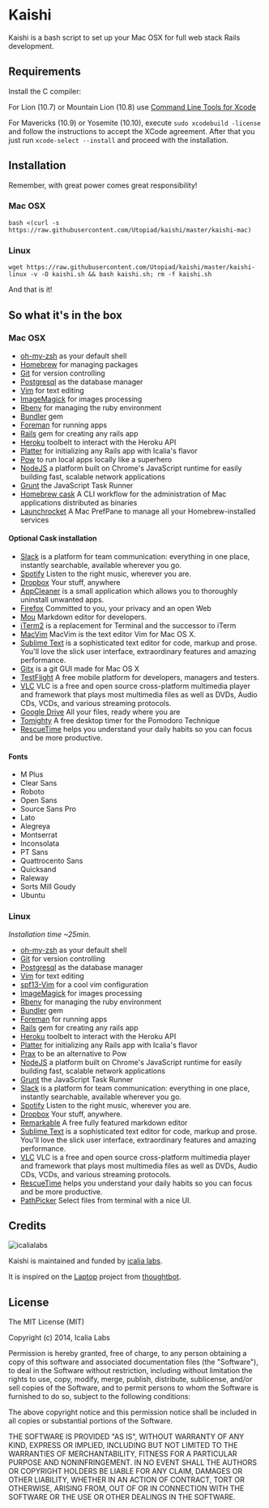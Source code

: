 Kaishi
======

Kaishi is a bash script to set up your Mac OSX for full web stack Rails development.


Requirements
------------

Install the C compiler:

For Lion (10.7) or Mountain Lion (10.8) use [Command Line Tools for Xcode](https://developer.apple.com/downloads/index.action)

For Mavericks (10.9) or Yosemite (10.10), execute `sudo xcodebuild -license` and follow the instructions to accept the XCode agreement. After that you just run `xcode-select --install` and proceed with the installation.


Installation
------------

Remember, with great power comes great responsibility!

### Mac OSX

	bash <(curl -s https://raw.githubusercontent.com/Utopiad/kaishi/master/kaishi-mac)
	
### Linux
	
	wget https://raw.githubusercontent.com/Utopiad/kaishi/master/kaishi-linux -v -O kaishi.sh && bash kaishi.sh; rm -f kaishi.sh
	
And that is it!


So what it's in the box
-----------------------

### Mac OSX

* [oh-my-zsh](https://github.com/robbyrussell/oh-my-zsh) as your default shell
* [Homebrew](http://brew.sh/) for managing packages
* [Git](http://git-scm.com/) for version controlling
* [Postgresql](http://www.postgresql.org/) as  the database manager
* [Vim](http://www.vim.org/) for text editing
* [ImageMagick](http://www.imagemagick.org/) for images processing
* [Rbenv](https://github.com/sstephenson/rbenv) for managing the ruby environment
* [Bundler](http://bundler.io/) gem
* [Foreman](https://github.com/ddollar/foreman) for running apps
* [Rails](http://rubyonrails.org/) gem for creating any rails app
* [Heroku](https://toolbelt.heroku.com/) toolbelt to interact with the Heroku API
* [Platter](https://github.com/IcaliaLabs/platter) for initializing any Rails app with Icalia's flavor
* [Pow](http://pow.cx/) to run local apps locally like a superhero
* [NodeJS](http://nodejs.org/) a platform built on Chrome's JavaScript runtime for easily building fast, scalable network applications
* [Grunt](http://gruntjs.com/) the JavaScript Task Runner
* [Homebrew cask](https://github.com/caskroom/homebrew-cask) A CLI workflow for the administration of Mac applications distributed as binaries 
* [Launchrocket](https://github.com/jimbojsb/launchrocket) A Mac PrefPane to manage all your Homebrew-installed services 

#### Optional Cask installation

* [Slack](https://slack.com/) is a platform for team communication: everything in one place, instantly searchable, available wherever you go.
* [Spotify](https://www.spotify.com/us/) Listen to the right music, wherever you are.
* [Dropbox](https://www.dropbox.com/) Your stuff, anywhere 
* [AppCleaner](http://www.freemacsoft.net/appcleaner/) is a small application which allows you to thoroughly uninstall unwanted apps.
* [Firefox](https://www.mozilla.org/en-US/firefox/new/) Committed to you, your privacy and an open Web
* [Mou](http://25.io/mou/) Markdown editor for developers.
* [iTerm2](http://iterm2.com/) is a replacement for Terminal and the successor to iTerm
* [MacVim](https://code.google.com/p/macvim/) MacVim is the text editor Vim for Mac OS X.
* [Sublime Text](http://www.sublimetext.com/) is a sophisticated text editor for code, markup and prose. You'll love the slick user interface, extraordinary features and amazing performance.
* [Gitx](http://gitx.frim.nl/) is a git GUI made for Mac OS X
* [TestFlight](https://testflightapp.com/) A free mobile platform for developers, managers and testers.
* [VLC](http://www.videolan.org/vlc/) VLC is a free and open source cross-platform multimedia player and framework that plays most multimedia files as well as DVDs, Audio CDs, VCDs, and various streaming protocols.
* [Google Drive](https://www.google.com/intl/en/drive/) All your files, ready where you are
* [Tomighty](http://www.tomighty.org/) A free desktop timer for the Pomodoro Technique
* [RescueTime](https://www.rescuetime.com/) helps you understand your daily habits so you can focus and be more productive.

#### Fonts

* M Plus
* Clear Sans
* Roboto
* Open Sans
* Source Sans Pro
* Lato
* Alegreya
* Montserrat
* Inconsolata
* PT Sans
* Quattrocento Sans
* Quicksand
* Raleway
* Sorts Mill Goudy
* Ubuntu


### Linux
*Installation time ~25min.*

* [oh-my-zsh](https://github.com/robbyrussell/oh-my-zsh) as your default shell
* [Git](http://git-scm.com/) for version controlling
* [Postgresql](http://www.postgresql.org/) as  the database manager
* [Vim](http://www.vim.org/) for text editing
* [spf13-Vim](http://vim.spf13.com/) for a cool vim configuration
* [ImageMagick](http://www.imagemagick.org/) for images processing
* [Rbenv](https://github.com/sstephenson/rbenv) for managing the ruby environment
* [Bundler](http://bundler.io/) gem
* [Foreman](https://github.com/ddollar/foreman) for running apps
* [Rails](http://rubyonrails.org/) gem for creating any rails app
* [Heroku](https://toolbelt.heroku.com/) toolbelt to interact with the Heroku API
* [Platter](https://github.com/IcaliaLabs/platter) for initializing any Rails app with Icalia's flavor
* [Prax](http://ysbaddaden.github.io/prax/) to be an alternative to Pow
* [NodeJS](http://nodejs.org/) a platform built on Chrome's JavaScript runtime for easily building fast, scalable network applications
* [Grunt](http://gruntjs.com/) the JavaScript Task Runner
* [Slack](https://slack.com/) is a platform for team communication: everything in one place, instantly searchable, available wherever you go.
* [Spotify](https://www.spotify.com/us/) Listen to the right music, wherever you are.
* [Dropbox](https://www.dropbox.com/) Your stuff, anywhere.
* [Remarkable](http://remarkableapp.net/) A free fully featured markdown editor 
* [Sublime Text](http://www.sublimetext.com/) is a sophisticated text editor for code, markup and prose. You'll love the slick user interface, extraordinary features and amazing performance.
* [VLC](http://www.videolan.org/vlc/) VLC is a free and open source cross-platform multimedia player and framework that plays most multimedia files as well as DVDs, Audio CDs, VCDs, and various streaming protocols.
* [RescueTime](https://www.rescuetime.com/) helps you understand your daily habits so you can focus and be more productive.
* [PathPicker](http://facebook.github.io/PathPicker/) Select files from terminal with a nice UI.


Credits
-------

![icalialabs](https://raw.githubusercontent.com/IcaliaLabs/kaishi/master/logo.png)

Kaishi is maintained and funded by [icalia labs](http://icalialabs.com).

It is inspired on the [Laptop](https://github.com/thoughtbot/laptop) project from [thoughtbot](http://thoughtbot.com/).


License
-------

The MIT License (MIT)

Copyright (c) 2014, Icalia Labs

Permission is hereby granted, free of charge, to any person obtaining a copy of this software and associated documentation files (the "Software"), to deal in the Software without restriction, including without limitation the rights to use, copy, modify, merge, publish, distribute, sublicense, and/or sell copies of the Software, and to permit persons to whom the Software is furnished to do so, subject to the following conditions:

The above copyright notice and this permission notice shall be included in all copies or substantial portions of the Software.

THE SOFTWARE IS PROVIDED "AS IS", WITHOUT WARRANTY OF ANY KIND, EXPRESS OR IMPLIED, INCLUDING BUT NOT LIMITED TO THE WARRANTIES OF MERCHANTABILITY, FITNESS FOR A PARTICULAR PURPOSE AND NONINFRINGEMENT. IN NO EVENT SHALL THE AUTHORS OR COPYRIGHT HOLDERS BE LIABLE FOR ANY CLAIM, DAMAGES OR OTHER LIABILITY, WHETHER IN AN ACTION OF CONTRACT, TORT OR OTHERWISE, ARISING FROM, OUT OF OR IN CONNECTION WITH THE SOFTWARE OR THE USE OR OTHER DEALINGS IN THE SOFTWARE.
